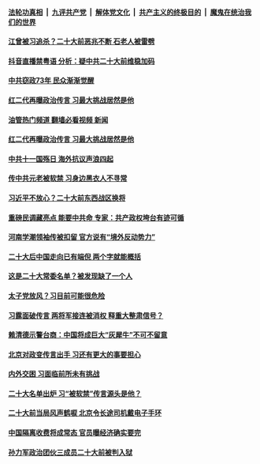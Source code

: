 ####  [法轮功真相](../../../../basic/blob/master/README.md?t=10051431) &nbsp;|&nbsp; [九评共产党](../../../../9ping.md/blob/master/README.md?t=10051431) &nbsp;|&nbsp; [解体党文化](../../../../jtdwh.md/blob/master/README.md?t=10051431)  &nbsp;|&nbsp; [共产主义的终极目的](../../../../gczydzjmd.md/blob/master/README.md?t=10051431) &nbsp;|&nbsp; [魔鬼在统治我们的世界](../../../../mgztzwmdsj.md/blob/master/README.md?t=10051431) 

#### [江曾被习追杀？二十大前恶兆不断 石老人被雷劈](../pages/soh186/659415.md?t=10051431) 
#### [抖音直播禁粤语 分析：疑中共二十大前维稳加码](../pages/soh186/659412.md?t=10051431) 
#### [中共窃政73年 民众渐渐觉醒](../pages/soh186/659418.md?t=10051431) 
#### [红二代再曝政治传言 习最大挑战居然是他](../pages/soh186/659289.md?t=10051431) 
#### [油管热门频道 翻墙必看视频 新闻](http://209.250.226.216:81/youtube.html?10051431)
#### [红二代再曝政治传言 习最大挑战居然是他](../pages/soh186/659289.md?t=10051431) 
#### [中共十一国殇日 海外抗议声浪四起](../pages/soh186/659124.md?t=10051431) 
#### [传中共元老被软禁 习身边黑衣人不寻常](../pages/soh186/659016.md?t=10051431) 
#### [习近平不放心？二十大前东西战区换将](../pages/soh186/658899.md?t=10051431) 
#### [重磅民调藏亮点 能要中共命 专家：共产政权垮台有迹可循](../pages/soh186/658770.md?t=10051431) 
#### [河南学潮领袖传被扣留 官方说有“境外反动势力”](../pages/soh186/658695.md?t=10051431) 
#### [二十大后中国走向已有端倪 两个字就能概括](../pages/soh186/658485.md?t=10051431) 
#### [这是二十大常委名单？被发现缺了一个人](../pages/soh186/658170.md?t=10051431) 
#### [太子党放风？习目前可能很危险](../pages/soh186/657726.md?t=10051431) 
#### [习露面破传言 两将军接连被消权 释重大整肃信号？](../pages/soh186/657684.md?t=10051431) 
#### [赖清德示警台商：中国将成巨大“灰犀牛”不可不留意](../pages/soh186/657471.md?t=10051431) 
#### [北京对政变传言出手 习还有更大的事要担心](../pages/soh186/657369.md?t=10051431) 
#### [内外交困 习面临前所未有挑战](../pages/soh186/657390.md?t=10051431) 
#### [二十大名单出炉 习“被软禁”传言源头是他？](../pages/soh186/657327.md?t=10051431) 
#### [二十大前当局风声鹤唳 北京令长途司机戴电子手环](../pages/soh186/657159.md?t=10051431) 
#### [中国隔离收费将成常态 官员曝经济确实要完](../pages/soh186/656895.md?t=10051431) 
#### [孙力军政治团伙三成员二十大前被判入狱](../pages/soh186/656025.md?t=10051431) 
<img src='http://gfw-breaker.win/goodnews/indexes/soh186.md' width='0px' height='0px'/>
